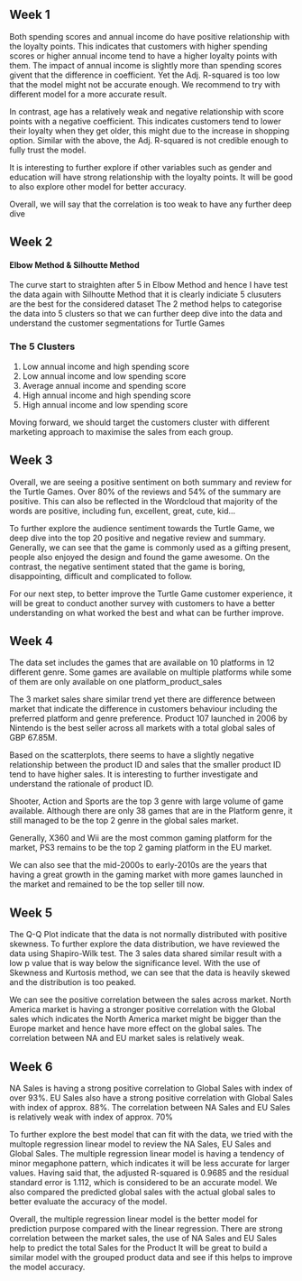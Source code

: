 ## Week 1

Both spending scores and annual income do have positive relationship with the loyalty points. This indicates that customers with higher spending scores or higher annual income tend to have a higher loyalty points with them. The impact of annual income is slightly more than spending scores givent that the difference in coefficient. Yet the Adj. R-squared is too low that the model might not be accurate enough. We recommend to try with different model for a more accurate result.

In contrast, age has a relatively weak and negative relationship with score points with a negative coefficient. This indicates customers tend to lower their loyalty when they get older, this might due to the increase in shopping option. Similar with the above, the Adj. R-squared is not credible enough to fully trust the model.

It is interesting to further explore if other variables such as gender and education will have strong relationship with the loyalty points. It will be good to also explore other model for better accuracy.

Overall, we will say that the correlation is too weak to have any further deep dive



## Week 2

#### Elbow Method & Silhoutte Method
The curve start to straighten after 5 in Elbow Method and hence I have test the data again with Silhoutte Method that it is clearly indiciate 5 clusuters are the best for the considered dataset
The 2 method helps to categorise the data into 5 clusters so that we can further deep dive into the data and understand the customer segmentations for Turtle Games

### The 5 Clusters
1. Low annual income and high spending score
2. Low annual income and low spending score
3. Average annual income and spending score
4. High annual income and high spending score
5. High annual income and low spending score

Moving forward, we should target the customers cluster with different marketing approach to maximise the sales from each group.



## Week 3

Overall, we are seeing a positive sentiment on both summary and review for the Turtle Games. Over 80% of the reviews and 54% of the summary are positive. This can also be reflected in the Wordcloud that majority of the words are positive, including fun, excellent, great, cute, kid...

To further explore the audience sentiment towards the Turtle Game, we deep dive into the top 20 positive and negative review and summary. Generally, we can see that the game is commonly used as a gifting present, people also enjoyed the design and found the game awesome. On the contrast, the negative sentiment stated that the game is boring, disappointing, difficult and complicated to follow.

For our next step, to better improve the Turtle Game customer experience, it will be great to conduct another survey with customers to have a better understanding on what worked the best and what can be further improve.



## Week 4

The data set includes the games that are available on 10 platforms in 12 different genre. Some games are available on multiple platforms while some of them are only available on one platform_product_sales

The 3 market sales share similar trend yet there are difference between market that indicate the difference in customers behaviour including the preferred platform and genre preference. Product 107 launched in 2006 by Nintendo is the best seller across all markets with a total global sales of GBP 67.85M.

Based on the scatterplots, there seems to have a slightly negative relationship between the product ID and sales that the smaller product ID tend to have higher sales. It is interesting to further investigate and understand the rationale of product ID. 

Shooter, Action and Sports are the top 3 genre with large volume of game available. Although there are only 38 games that are in the Platform genre, it still managed to be the top 2 genre in the global sales market.

Generally, X360 and Wii are the most common gaming platform for the market, PS3 remains to be the top 2 gaming platform in the EU market.

We can also see that the mid-2000s to early-2010s are the years that having a great growth in the gaming market with more games launched in the market and remained to be the top seller till now.



## Week 5

The Q-Q Plot indicate that the data is not normally distributed with positive skewness. 
To further explore the data distribution, we have reviewed the data using Shapiro-Wilk test. The 3 sales data shared similar result with a low p value that is way below the significance level. 
With the use of Skewness and Kurtosis method, we can see that the data is heavily skewed and the distribution is too peaked. 

We can see the positive correlation between the sales across market. 
North America market is having a stronger positive correlation with the Global sales which indicates the North America market might be bigger than the Europe market and hence have more effect on the global sales.
The correlation between NA and EU market sales is relatively weak.



## Week 6

NA Sales is having a strong positive correlation to Global Sales with index of over 93%. EU Sales also have a strong positive correlation with Global Sales with index of approx. 88%. The correlation between NA Sales and EU Sales is relatively weak with index of approx. 70%

To further explore the best model that can fit with the data, we tried with the multople regression linear model to review the NA Sales, EU Sales and Global Sales. The multiple regression linear model is having a tendency of minor megaphone pattern, which indicates it will be less accurate for larger values.
Having said that, the adjusted R-squared is 0.9685 and the residual standard error is 1.112, which is considered to be an accurate model. 
We also compared the predicted global sales with the actual global sales to better evaluate the accuracy of the model.

Overall, the multiple regression linear model is the better model for prediction purpose compared with the linear regression. There are strong correlation between the market sales, the use of NA Sales and EU Sales help to predict the total Sales for the Product
It will be great to build a similar model with the grouped product data and see if this helps to improve the model accuracy. 


